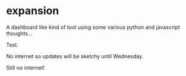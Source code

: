 # expansion
A dashboard like kind of tool using some various python and javascript thoughts...

Test.

No internet so updates will be sketchy until Wednesday.

Still no internet!
